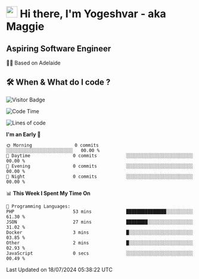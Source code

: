 <h1><img src="https://emojis.slackmojis.com/emojis/images/1531849430/4246/blob-sunglasses.gif?1531849430" width="30"/> Hi there, I'm Yogeshvar - aka Maggie</h1>

## Aspiring Software Engineer
🏂🏻  Based on Adelaide 

## 🛠 When & What do I code ?  

![Visitor Badge](https://visitor-badge.feriirawann.repl.co?username=yogeshvar&repo=yogeshvar&label=Visitors&style=plastic&color=%23457BFF&contentType=svg)

<!--START_SECTION:waka-->
![Code Time](http://img.shields.io/badge/Code%20Time-2%2C909%20hrs%2037%20mins-blue)

![Lines of code](https://img.shields.io/badge/From%20Hello%20World%20I%27ve%20Written-0%20lines%20of%20code-blue)

**I'm an Early 🐤** 

```text
🌞 Morning                0 commits           ░░░░░░░░░░░░░░░░░░░░░░░░░   00.00 % 
🌆 Daytime                0 commits           ░░░░░░░░░░░░░░░░░░░░░░░░░   00.00 % 
🌃 Evening                0 commits           ░░░░░░░░░░░░░░░░░░░░░░░░░   00.00 % 
🌙 Night                  0 commits           ░░░░░░░░░░░░░░░░░░░░░░░░░   00.00 % 
```


📊 **This Week I Spent My Time On** 

```text
💬 Programming Languages: 
PHP                      53 mins             ███████████████░░░░░░░░░░   61.30 % 
JSON                     27 mins             ████████░░░░░░░░░░░░░░░░░   31.02 % 
Docker                   3 mins              █░░░░░░░░░░░░░░░░░░░░░░░░   03.85 % 
Other                    2 mins              █░░░░░░░░░░░░░░░░░░░░░░░░   02.93 % 
JavaScript               0 secs              ░░░░░░░░░░░░░░░░░░░░░░░░░   00.49 % 
```


 Last Updated on 18/07/2024 05:38:22 UTC
<!--END_SECTION:waka-->

